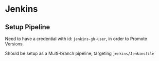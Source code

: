 # Jenkins

## Setup Pipeline

Need to have a credential with id: `jenkins-gh-user`, in order to Promote Versions.

Should be setup as a Multi-branch pipeline, targeting `jenkins/Jenkinsfile`